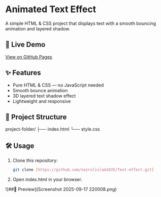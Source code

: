 # Animated Text Effect

A simple HTML & CSS project that displays text with a smooth bouncing animation and layered shadow.

## 🚀 Live Demo
[View on GitHub Pages](https://github.com/Nazrulislam1835/Text-Effect.git)

## ✨ Features
- Pure HTML & CSS — no JavaScript needed
- Smooth bounce animation
- 3D layered text shadow effect
- Lightweight and responsive

## 📁 Project Structure
project-folder/
├── index.html
└── style.css

## 🛠️ Usage
1. Clone this repository:
   ```bash
   git clone [https://github.com/nazrulislam1835/Text-effect.git]
2. Open index.html in your browser.

![##📸 Preview](Screenshot 2025-09-17 220008.png)
